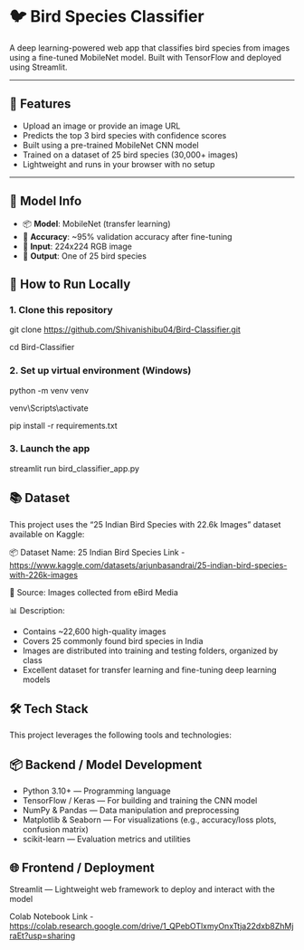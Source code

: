 # 🐦 Bird Species Classifier

A deep learning-powered web app that classifies bird species from images using a fine-tuned MobileNet model. Built with TensorFlow and deployed using Streamlit.

---

## 📌 Features

- Upload an image or provide an image URL
- Predicts the top 3 bird species with confidence scores
- Built using a pre-trained MobileNet CNN model
- Trained on a dataset of 25 bird species (30,000+ images)
- Lightweight and runs in your browser with no setup

---

## 🧠 Model Info

- 📦 **Model**: MobileNet (transfer learning)
- 🎯 **Accuracy**: ~95% validation accuracy after fine-tuning
- 🧠 **Input**: 224x224 RGB image
- 🔢 **Output**: One of 25 bird species

## 🚀 How to Run Locally

### 1. Clone this repository
git clone https://github.com/Shivanishibu04/Bird-Classifier.git  

cd Bird-Classifier

### 2. Set up virtual environment (Windows)
python -m venv venv  

venv\Scripts\activate  

pip install -r requirements.txt  

### 3. Launch the app
streamlit run bird_classifier_app.py

## 📚 Dataset
This project uses the “25 Indian Bird Species with 22.6k Images” dataset available on Kaggle:

📦 Dataset Name:
25 Indian Bird Species
Link - https://www.kaggle.com/datasets/arjunbasandrai/25-indian-bird-species-with-226k-images

🔗 Source:
Images collected from eBird Media

📊 Description:
- Contains ~22,600 high-quality images
- Covers 25 commonly found bird species in India
- Images are distributed into training and testing folders, organized by class
- Excellent dataset for transfer learning and fine-tuning deep learning models

## 🛠 Tech Stack
This project leverages the following tools and technologies:

## 📦 Backend / Model Development
- Python 3.10+ — Programming language
- TensorFlow / Keras — For building and training the CNN model
- NumPy & Pandas — Data manipulation and preprocessing
- Matplotlib & Seaborn — For visualizations (e.g., accuracy/loss plots, confusion matrix)
- scikit-learn — Evaluation metrics and utilities

## 🌐 Frontend / Deployment
Streamlit — Lightweight web framework to deploy and interact with the model

Colab Notebook Link - https://colab.research.google.com/drive/1_QPebOTlxmyOnxTtja22dxb8ZhMjraEt?usp=sharing 
